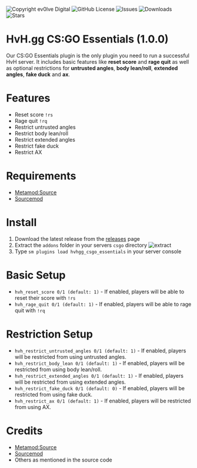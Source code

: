 ![Copyright ev0lve Digital](https://img.shields.io/badge/Copyright-ev0lve%20Digital-blue) ![GitHub License](https://img.shields.io/github/license/HvH-gg/CSGO-Essentials) ![Issues](https://img.shields.io/github/issues/HvH-gg/CSGO-Essentials) ![Downloads](https://img.shields.io/github/downloads/HvH-gg/CSGO-Essentials) ![Stars](https://img.shields.io/github/stars/HvH-gg/CSGO-Essentials)

# HvH.gg CS:GO Essentials (1.0.0)

Our CS:GO Essentials plugin is the only plugin you need to run a successful HvH server. It includes basic features like **reset score** and **rage quit** as well as optional restrictions for **untrusted angles**, **body lean/roll**, **extended angles**, **fake duck** and **ax**.

# Features
- Reset score `!rs`
- Rage quit `!rq`
- Restrict untrusted angles
- Restrict body lean/roll
- Restrict extended angles
- Restrict fake duck
- Restrict AX

# Requirements
- [Metamod:Source](https://www.sourcemm.net/downloads.php/?branch=stable)
- [Sourcemod](https://www.sourcemod.net/downloads.php?branch=stable)

# Install
1. Download the latest release from the [releases](https://github.com/HvH-gg/CSGO-Essentials/releases) page
2. Extract the `addons` folder in your servers `csgo` directory
![extract](https://du.hurenso.hn/r/63EGKE.png)
3. Type `sm plugins load hvhgg_csgo_essentials` in your server console

# Basic Setup
- `hvh_reset_score 0/1 (default: 1)` - If enabled, players will be able to reset their score with `!rs`
- `hvh_rage_quit 0/1 (default: 1)` - If enabled, players will be able to rage quit with `!rq`
# Restriction Setup
- `hvh_restrict_untrusted_angles 0/1 (default: 1)` - If enabled, players will be restricted from using untrusted angles.
- `hvh_restrict_body_lean 0/1 (default: 1)` - If enabled, players will be restricted from using body lean/roll.
- `hvh_restrict_extended_angles 0/1 (default: 1)` - If enabled, players will be restricted from using extended angles.
- `hvh_restrict_fake_duck 0/1 (default: 0)` - If enabled, players will be restricted from using fake duck.
- `hvh_restrict_ax 0/1 (default: 1)` - If enabled, players will be restricted from using AX.

# Credits
- [Metamod:Source](https://www.sourcemm.net/)
- [Sourcemod](https://www.sourcemod.net/)
- Others as mentioned in the source code